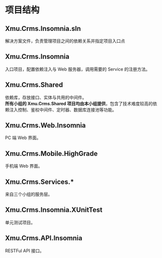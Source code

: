 # 项目结构

## Xmu.Crms.Insomnia.sln

解决方案文件，负责管理项目之间的依赖关系并指定项目入口点

## Xmu.Crms.Insomnia

入口项目，配置依赖注入与 Web 服务器，调用需要的 Service 的注册方法。

## Xmu.Crms.Shared

依赖库，存放接口、实体与共用的中间件。  
**所有小组的 Xmu.Crms.Shared 项目均由本小组提供**，包含了技术难度较高的依赖注入控制、鉴权中间件、定时器、数据库连接池等功能。

## Xmu.Crms.Web.Insomnia

PC 端 Web 界面。

## Xmu.Crms.Mobile.HighGrade

手机端 Web 界面。

## Xmu.Crms.Services.*

来自三个小组的服务层。

## Xmu.Crms.Insomnia.XUnitTest

单元测试项目。

## Xmu.Crms.API.Insomnia

RESTFul API 接口。